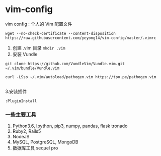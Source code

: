 # vim-config
vim config : 个人的 Vim 配置文件

```
wget --no-check-certificate --content-disposition https://raw.githubusercontent.com/yeyong14/vim-config/master/.vimrc

```

1. 创建 .vim 目录 `mkdir .vim`
2. 安装 Vundle

```
git clone https://github.com/VundleVim/Vundle.vim.git ~/.vim/bundle/Vundle.vim

curl -LSso ~/.vim/autoload/pathogen.vim https://tpo.pe/pathogen.vim


```


3.安装插件

```
:PluginInstall
```

### 一些主要工具
1. Python3.6, Ipython, pip3, numpy, pandas, flask tronado
2. Ruby2, Rails5
3. NodeJS
4. MySQL, PostgreSQL, MongoDB
5. 数据库工具 sequel pro
